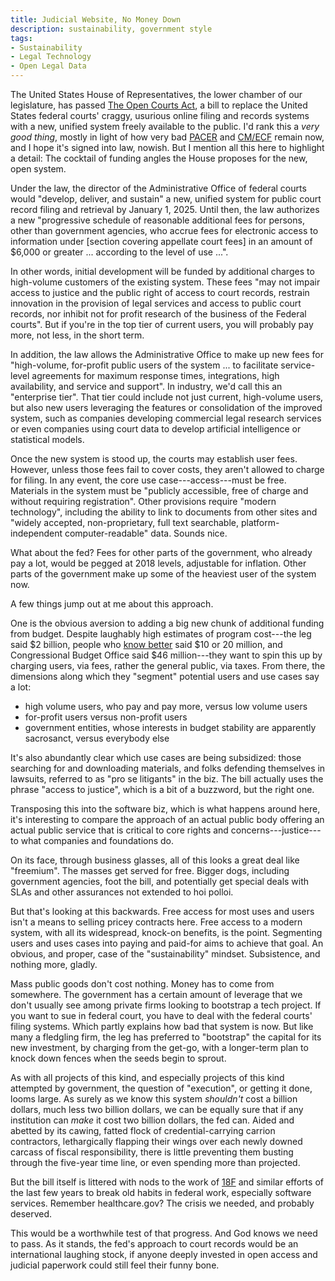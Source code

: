 ```yaml
---
title: Judicial Website, No Money Down
description: sustainability, government style
tags:
- Sustainability
- Legal Technology
- Open Legal Data
---
```


The United States House of Representatives, the lower chamber of our legislature, has passed [The Open Courts Act](https://www.congress.gov/bill/116th-congress/house-bill/8235), a bill to replace the United States federal courts' craggy, usurious online filing and records systems with a new, unified system freely available to the public.  I'd rank this a _very good thing_, mostly in light of how very bad [PACER](https://en.wikipedia.org/wiki/PACER_(law)) and [CM/ECF](https://en.wikipedia.org/wiki/CM/ECF) remain now, and I hope it's signed into law, nowish.  But I mention all this here to highlight a detail: The cocktail of funding angles the House proposes for the new, open system.

Under the law, the director of the Administrative Office of federal courts would "develop, deliver, and sustain" a new, unified system for public court record filing and retrieval by January 1, 2025.  Until then, the law authorizes a new "progressive schedule of reasonable additional fees for persons, other than government agencies, who accrue fees for electronic access to information under [section covering appellate court fees] in an amount of $6,000 or greater ... according to the level of use ...".

In other words, initial development will be funded by additional charges to high-volume customers of the existing system.  These fees "may not impair access to justice and the public right of access to court records, restrain innovation in the provision of legal services and access to public court records, nor inhibit not for profit research of the business of the Federal courts".  But if you're in the top tier of current users, you will probably pay more, not less, in the short term.

In addition, the law allows the Administrative Office to make up new fees for "high-volume, for-profit public users of the system ... to facilitate service-level agreements for maximum response times, integrations, high availability, and service and support".  In industry, we'd call this an "enterprise tier".  That tier could include not just current, high-volume users, but also new users leveraging the features or consolidation of the improved system, such as companies developing commercial legal research services or even companies using court data to develop artificial intelligence or statistical models.

Once the new system is stood up, the courts may establish user fees.  However, unless those fees fail to cover costs, they aren't allowed to charge for filing.  In any event, the core use case---access---must be free.  Materials in the system must be "publicly accessible, free of charge and without requiring registration".  Other provisions require "modern technology", including the ability to link to documents from other sites and "widely accepted, non-proprietary, full text searchable, platform-independent computer-readable" data.  Sounds nice.

What about the fed?  Fees for other parts of the government, who already pay a lot, would be pegged at 2018 levels, adjustable for inflation.  Other parts of the government make up some of the heaviest user of the system now.

A few things jump out at me about this approach.

One is the obvious aversion to adding a big new chunk of additional funding from budget.  Despite laughably high estimates of program cost---the leg said $2 billion, people who [know better](https://free.law/) said $10 or 20 million, and Congressional Budget Office said $46 million---they want to spin this up by charging users, via fees, rather the general public, via taxes.  From there, the dimensions along which they "segment" potential users and use cases say a lot:

- high volume users, who pay and pay more, versus low volume users
- for-profit users versus non-profit users
- government entities, whose interests in budget stability are apparently sacrosanct, versus everybody else

It's also abundantly clear which use cases are being subsidized: those searching for and downloading materials, and folks defending themselves in lawsuits, referred to as "pro se litigants" in the biz.  The bill actually uses the phrase "access to justice", which is a bit of a buzzword, but the right one.

Transposing this into the software biz, which is what happens around here, it's interesting to compare the approach of an actual public body offering an actual public service that is critical to core rights and concerns---justice---to what companies and foundations do.

On its face, through business glasses, all of this looks a great deal like "freemium".  The masses get served for free.  Bigger dogs, including government agencies, foot the bill, and potentially get special deals with SLAs and other assurances not extended to hoi polloi.

But that's looking at this backwards.  Free access for most uses and users isn't a means to selling pricey contracts here.  Free access to a modern system, with all its widespread, knock-on benefits, is the point.  Segmenting users and uses cases into paying and paid-for aims to achieve that goal.  An obvious, and proper, case of the "sustainability" mindset.  Subsistence, and nothing more, gladly.

Mass public goods don't cost nothing.  Money has to come from somewhere.  The government has a certain amount of leverage that we don't usually see among private firms looking to bootstrap a tech project.  If you want to sue in federal court, you have to deal with the federal courts' filing systems.  Which partly explains how bad that system is now.  But like many a fledgling firm, the leg has preferred to "bootstrap" the capital for its new investment, by charging from the get-go, with a longer-term plan to knock down fences when the seeds begin to sprout.

As with all projects of this kind, and especially projects of this kind attempted by government, the question of "execution", or getting it done, looms large.  As surely as we know this system _shouldn't_ cost a billion dollars, much less two billion dollars, we can be equally sure that if any institution can _make_ it cost two billion dollars, the fed can.  Aided and abetted by its cawing, fatted flock of credential-carrying carrion contractors, lethargically flapping their wings over each newly downed carcass of fiscal responsibility, there is little preventing them busting through the five-year time line, or even spending more than projected.

But the bill itself is littered with nods to the work of [18F](https://18f.gsa.gov/) and similar efforts of the last few years to break old habits in federal work, especially software services.  Remember healthcare.gov?  The crisis we needed, and probably deserved.

This would be a worthwhile test of that progress.  And God knows we need to pass.  As it stands, the fed's approach to court records would be an international laughing stock, if anyone deeply invested in open access and judicial paperwork could still feel their funny bone.
